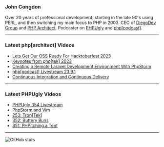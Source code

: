 ### John Congdon

Over 20 years of professional development, starting in the late 90's using PERL, and then switching my main focus to PHP in 2003.
CEO of [DiegoDev Group][ws_diegodev] and [PHP Architect][ws_phparch].
Podcaster on [PHPUgly][ws_phpugly] and [php[podcast]][ws_phparch].

---

### Latest php[architect] Videos
<!-- PHPARCHITECT:START -->
- [Lets Get Our OSS Ready For Hacktoberfest 2023](https://www.youtube.com/watch?v=3dIBvz9iwOw)
- [Keynotes from php[tek] 2023](https://www.youtube.com/watch?v=crw31MC55Y8)
- [Creating a Remote Laravel Development Environment With PhpStorm](https://www.youtube.com/watch?v=UUEGqhZ6zLg)
- [php[podcast] Livestream 23.9.1](https://www.youtube.com/watch?v=l8Cg8qQgx5Q)
- [Continuous Integration and Continuous Delivery](https://www.youtube.com/watch?v=yHiyj0LozEQ)
<!-- PHPARCHITECT:END -->

---

### Latest PHPUgly Videos
<!-- PHPUGLY:START -->
- [PHPUgly 354 Livestream](https://www.youtube.com/watch?v=Y6dNsPWzJuM)
- [PhpStorm and Vim](https://www.youtube.com/watch?v=cyUB79qOjuQ)
- [253: Tron[Tek]](https://www.youtube.com/watch?v=2F4T8bEjtpA)
- [352: Buttery Buns](https://www.youtube.com/watch?v=EAd5Be-v84I)
- [351: PHPitching a Tent](https://www.youtube.com/watch?v=0btxasSBWyc)
<!-- PHPUGLY:END -->

---

![GitHub stats](https://github-readme-stats.vercel.app/api?username=johncongdon&show_icons=true&hide_border=true&hide=stars&count_private=true)  


[ws_diegodev]: https://www.diegodev.com
[ws_phparch]: https://www.phparch.com
[ws_phpugly]: https://www.phpugly.com
